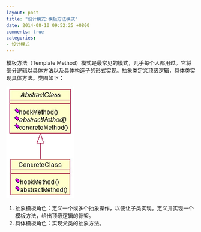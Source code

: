 ```yaml
---
layout: post
title: "设计模式:模板方法模式"
date: 2014-08-10 09:52:25 +0800
comments: true
categories: 
- 设计模式
---
```


模板方法（Template Method）模式是最常见的模式，几乎每个人都用过。它将部分逻辑以具体方法以及具体构造子的形式实现。抽象类定义顶级逻辑，具体类实现具体方法。类图如下：

![image](/myresource/images/image_blog_20140810_095857.jpg)

1. 抽象模板角色：定义一个或多个抽象操作，以便让子类实现。定义并实现一个模板方法，给出顶级逻辑的骨架。
2. 具体模板角色：实现父类的抽象方法。
